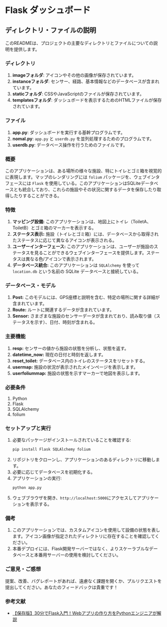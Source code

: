 # Flask ダッシュボード

## ディレクトリ・ファイルの説明

このREADMEは、プロジェクトの主要なディレクトリとファイルについての説明を提供します。

### ディレクトリ

1. **imageフォルダ**: アイコンやその他の画像が保存されています。
2. **instanceフォルダ**: センサー、経路、基本情報などのデータベースが含まれています。
3. **staticフォルダ**: CSSやJavaScriptのファイルが保存されています。
4. **templatesフォルダ**: ダッシュボードを表示するためのHTMLファイルが保存されています。

### ファイル

1. **app.py**: ダッシュボードを実行する基幹プログラムです。
2. **nomal.py**: `app.py` と `userdb.py` を並列処理するためのプログラムです。
3. **userdb.py**: データベース操作を行うためのファイルです。


### 概要

このアプリケーションは、ある場所の様々な施設、特にトイレとゴミ箱を視覚的に表現します。マップのレンダリングには `folium` パッケージを、ウェブインタフェースには `Flask` を使用している。このアプリケーションはSQLiteデータベースとも統合しており、これらの施設やその状況に関するデータを保存したり取得したりすることができる。

### 特徴

1. **マッピング設備:** このアプリケーションは、地図上にトイレ（ToiletA、ToiletB）とゴミ箱のマーカーを表示する。
2. **ステータス表示:** 施設（トイレとゴミ箱）には、データベースから取得されたステータスに応じて異なるアイコンが表示される。
3. **ユーザーインターフェース:** このアプリケーションは、ユーザーが施設のステータスを見ることができるウェブインターフェースを提供します。ステータスは異なる色/アイコンで表示されます。
4. **データベース統合:** このアプリケーションは `SQLAlchemy` を使って `location.db` という名前の SQLite データベースと接続している。

### データベース・モデル

1. **Post:** このモデルには、GPS座標と説明を含む、特定の場所に関する詳細が含まれています。
2. **Route:** ルートに関連するデータが含まれています。
3. **Sensor:** さまざまな施設のセンサーデータが含まれており、読み取り値（ステータスを示す）、日付、時刻が含まれる。

### 主要機能

1. **resp:** センサーの値から施設の状態を分析し、状態を返す。
2. **datetime_now:** 現在の日付と時刻を返します。
3. **reset_toilet:** データベース内のトイレのステータスをリセットする。
4. **usermap:** 施設の状況が表示されたメインページを表示します。
5. **userfoliummap:** 施設の状態を示すマーカーで地図を表示します。



### 必要条件

1. Python
2. Flask
3. SQLAlchemy
4. folium

### セットアップと実行

1. 必要なパッケージがインストールされていることを確認する:
   ```bash
   pip install Flask SQLAlchemy folium
   ```
2. リポジトリをクローンし、アプリケーションのあるディレクトリに移動します。
3. 必要に応じてデータベースを初期化する。
4. アプリケーションの実行:
   ```bash
   python app.py
   ```
5. ウェブブラウザを開き、`http://localhost:5000`にアクセスしてアプリケーションを表示する。

### 備考

1. このアプリケーションでは、カスタムアイコンを使用して設備の状態を表します。アイコン画像が指定されたディレクトリに存在することを確認してください。
2. 本番デプロイには、Flask開発サーバーではなく、よりスケーラブルなデータベースと本番用サーバーの使用を検討してください。

### ご意見・ご感想
提案、改善、バグレポートがあれば、遠慮なく課題を開くか、プルリクエストを提出してください。あなたのフィードバックは貴重です！


### 参考文献

- [【保存版】30分でFlask入門！Webアプリの作り方をPythonエンジニアが解説](https://tech-diary.net/flask-introduction/)
